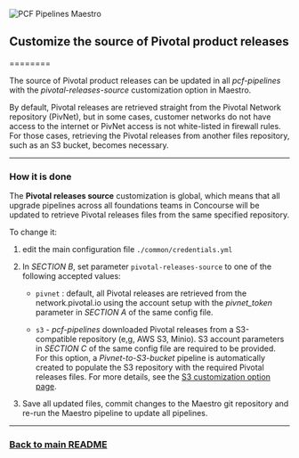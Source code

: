 ![PCF Pipelines Maestro](https://github.com/pivotalservices/pcf-pipelines-maestro/raw/master/common/images/maestro_combined_icon.png)

## Customize the source of Pivotal product releases

========

The source of Pivotal product releases can be updated in all *pcf-pipelines* with the *pivotal-releases-source* customization option in Maestro.

By default, Pivotal releases are retrieved straight from the Pivotal Network repository (PivNet), but in some cases, customer networks do not have access to the internet or PivNet access is not white-listed in firewall rules. For those cases, retrieving the Pivotal releases from another files repository, such as an S3 bucket, becomes necessary.

---
### How it is done

The **Pivotal releases source** customization is global, which means that all upgrade pipelines across all foundations teams in Concourse will be updated to retrieve Pivotal releases files from the same specified repository.

To change it:

1. edit the main configuration file `./common/credentials.yml`  

1. In *SECTION B*, set parameter `pivotal-releases-source` to one of the following accepted values:  

   - `pivnet` : default, all Pivotal releases are retrieved from the network.pivotal.io using the account setup with the *pivnet_token* parameter in *SECTION A* of the same config file.  

   - `s3` - *pcf-pipelines* downloaded Pivotal releases from a S3-compatible repository (e,g, AWS S3, Minio). S3 account parameters in *SECTION C* of the same config file are required to be provided. For this option, a *Pivnet-to-S3-bucket* pipeline is automatically created to populate the S3 repository with the required Pivotal releases files. For more details, see the [S3 customization option page](./S3-Pivotal-Releases.md).   

1. Save all updated files, commit changes to the Maestro git repository and re-run the Maestro pipeline to update all pipelines.  

---
### [Back to main README](../README.md)
